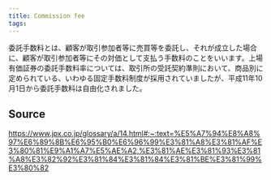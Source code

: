 ```yaml
---
title: Commission fee
tags: 
---
```


委託手数料とは、顧客が取引参加者等に売買等を委託し、それが成立した場合に、顧客が取引参加者等にその対価として支払う手数料のことをいいます。上場有価証券の委託手数料率については、取引所の受託契約準則において、商品別に定められている、いわゆる固定手数料制度が採用されていましたが、平成11年10月1日から委託手数料は自由化されました。

## Source
https://www.jpx.co.jp/glossary/a/14.html#:~:text=%E5%A7%94%E8%A8%97%E6%89%8B%E6%95%B0%E6%96%99%E3%81%A8%E3%81%AF%E3%80%81%E9%A1%A7%E5%AE%A2,%E3%81%AE%E3%81%93%E3%81%A8%E3%82%92%E3%81%84%E3%81%84%E3%81%BE%E3%81%99%E3%80%82